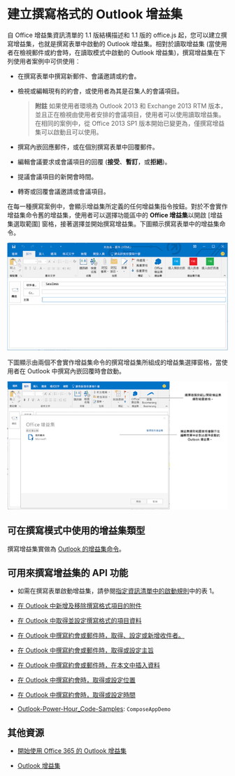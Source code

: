 
# 建立撰寫格式的 Outlook 增益集

自 Office 增益集資訊清單的 1.1 版結構描述和 1.1 版的 office.js 起，您可以建立撰寫增益集，也就是撰寫表單中啟動的 Outlook 增益集。相對於讀取增益集 (當使用者在檢視郵件或約會時，在讀取模式中啟動的 Outlook 增益集)，撰寫增益集在下列使用者案例中可供使用︰


- 在撰寫表單中撰寫新郵件、會議邀請或約會。
    
- 檢視或編輯現有的約會，或使用者為其是召集人的會議項目。
    
     >**附註**  如果使用者環境為 Outlook 2013 和 Exchange 2013 RTM 版本，並且正在檢視由使用者安排的會議項目，使用者可以使用讀取增益集。 在相同的案例中，從 Office 2013 SP1 版本開始已變更為，僅撰寫增益集可以啟動且可以使用。
- 撰寫內嵌回應郵件，或在個別撰寫表單中回覆郵件。
    
- 編輯會議要求或會議項目的回覆 (**接受**、**暫訂**，或**拒絕**)。
    
- 提議會議項目的新開會時間。
    
- 轉寄或回覆會議邀請或會議項目。
    
在每一種撰寫案例中，會顯示增益集所定義的任何增益集指令按鈕。對於不會實作增益集命令舊的增益集，使用者可以選擇功能區中的 **Office 增益集**以開啟 [增益集選取範圍] 窗格，接著選擇並開始撰寫增益集。下圖顯示撰寫表單中的增益集命令。


![顯示具有增益集命令的 Outlook 撰寫表單。](../../images/583023e6-0534-4f17-9791-b91aa8bff07e.png)

下圖顯示由兩個不會實作增益集命令的撰寫增益集所組成的增益集選擇窗格，當使用者在 Outlook 中撰寫內嵌回覆時會啟動。

![已針對撰寫項目啟用範本郵件應用程式](../../images/mod_off15_MailApps_TemplatesAppSelectionPane.png)


## 可在撰寫模式中使用的增益集類型


撰寫增益集實做為 [Outlook 的增益集命令](../outlook/add-in-commands-for-outlook.md)。


## 可用來撰寫增益集的 API 功能



- 如需在撰寫表單啟動增益集，請參閱[指定資訊清單中的啟動規則](../outlook/manifests/activation-rules.md#specify-activation-rules-in-a-manifest)中的表 1。
    
- [在 Outlook 中新增及移除撰寫格式項目的附件](../outlook/add-and-remove-attachments-to-an-item-in-a-compose-form.md)
    
- [在 Outlook 中取得並設定撰寫格式的項目資料](../outlook/get-and-set-item-data-in-a-compose-form.md)
    
- [在 Outlook 中撰寫約會或郵件時，取得、設定或新增收件者。](../outlook/get-set-or-add-recipients.md)
    
- [在 Outlook 中撰寫約會或郵件時，取得或設定主旨](../outlook/get-or-set-the-subject.md)
    
- [在 Outlook 中撰寫約會或郵件時，在本文中插入資料](../outlook/insert-data-in-the-body.md)
    
- [在 Outlook 中撰寫約會時，取得或設定位置](../outlook/get-or-set-the-location-of-an-appointment.md)
    
- [在 Outlook 中撰寫約會時，取得或設定時間](../outlook/get-or-set-the-time-of-an-appointment.md)
    
- [Outlook-Power-Hour_Code-Samples](https://github.com/OfficeDev/Outlook-Power-Hour-Code-Samples):  `ComposeAppDemo`
    

## 其他資源



- [開始使用 Office 365 的 Outlook 增益集](https://dev.outlook.com/MailAppsGettingStarted/GetStarted)
    
- [Outlook 增益集](../outlook/outlook-add-ins.md)
    

